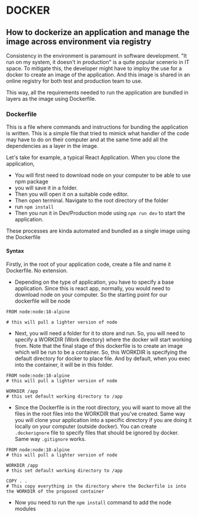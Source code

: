 # DOCKER
## How to dockerize an application and manage the image across environment via registry
Consistency in the environment is paramount in software development. "It run on my system, it doesn't in production" is a quite popular scenerio in IT space. To mitigate this, the developer might have to imploy the use for a docker to create an image of the application. And this image is shared in an online registry for both test and production team to use. 

This way, all the requirements needed to run the application are bundled in layers as the image using Dockerfile.

### Dockerfile
This is a file where commands and instructions for bunding the application is written. This is a simple file that tried to mimick what handler of the code may have to do on their computer and at the same time add all the dependencies as a layer in the image.

Let's take for example, a typical React Application. When you clone the application, 
- You will first need to download node on your computer to be able to use npm package
- you will save it in a folder. 
- Then you will open it on a suitable code editor. 
- Then open terminal. Navigate to the root directory of the folder
- run `` npm install ``
- Then you run it in Dev/Production mode using `` npm run dev `` to start the application.

These processes are kinda automated and bundled as a single image using the Dockerfile

#### Syntax
Firstly, in the root of your application code, create a file and name it Dockerfile. No extension. 

- Depending on the type of application, you have to specify a base application. Since this is react app, normally, you would need to download node on your computer. So the starting point for our dockerfile will be node
```
FROM node:node:18-alpine

# this will pull a lighter version of node

```
- Next, you will need a folder for it to store and run. So, you will need to specify a WORKDIR (Work directory) where the docker will start working from. Note that the final stage of this dockerfile is to create an image which will be run to be a container. So, this WORKDIR is specifying the default directory for docker to place file. And by default, when you exec into the container, it will be in this folder.

```
FROM node:node:18-alpine
# this will pull a lighter version of node

WORKDIR /app
# this set default working directory to /app

```
- Since the Dockerfile is in the root directory, you will want to move all the files in the root files into the WORKDIR that you've created. Same way you will clone your application into a specific directory if you are doing it locally on your computer (outside docker). You can create `` .dockerignore `` file to specify files that should be ignored by docker. Same way `` .gitignore `` works.
```
FROM node:node:18-alpine
# this will pull a lighter version of node

WORKDIR /app
# this set default working directory to /app

COPY . .
# This copy everything in the directory where the Dockerfile is into the WORKDIR of the proposed container

```

- Now you need to run the `` npm install `` command to add the node modules
